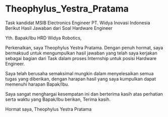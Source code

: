 # Theophylus_Yestra_Pratama
Task kandidat MSIB Electronics Engineer PT. Widya Inovasi Indonesia
Berikut Hasil Jawaban dari Soal Hardware Engineer 

Yth. Bapak/Ibu HRD Widya Robotics,

Perkenalkan, saya Theophylus Yestra Pratama. Dengan penuh hormat, saya bermaksud untuk mengumpulkan hasil jawaban yang telah saya kerjakan sebagai bagian dari Task dalam proses Internship untuk posisi Hardware Engineer.

Saya telah berusaha semaksimal mungkin dalam menyelesaikan semua tugas yang diberikan, dengan harapan hasil yang saya kumpulkan dapat memenuhi harapan Bapak/Ibu.

Saya sangat menghargai kesempatan ini dan berterima kasih atas perhatian serta waktu yang Bapak/Ibu berikan, Terima kasih.

Hormat saya,
Theophylus Yestra Pratama
